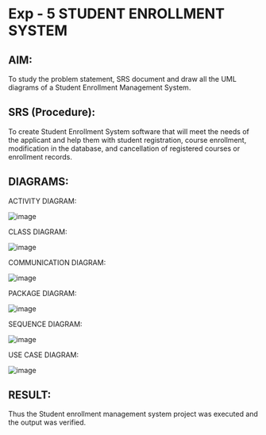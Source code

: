 # Exp - 5 STUDENT ENROLLMENT SYSTEM
## AIM:
To study the problem statement, SRS document and draw all the UML diagrams of a Student Enrollment Management System.

## SRS (Procedure):
To create Student Enrollment System software that will meet the needs of the applicant and help them with student registration, course enrollment, modification in the database, and cancellation of registered courses or enrollment records.

## DIAGRAMS:
ACTIVITY DIAGRAM:


![image](https://github.com/user-attachments/assets/0d1248e7-282f-4ea1-a8fe-42532fcfdacb)

CLASS DIAGRAM:


![image](https://github.com/user-attachments/assets/53cb2feb-51ae-426c-bb2e-38ba495e0bf6)

COMMUNICATION DIAGRAM:


![image](https://github.com/user-attachments/assets/fc2dabc7-ec71-4ec3-9e78-e8b0543b4cfe)

PACKAGE DIAGRAM:


![image](https://github.com/user-attachments/assets/bd2ffdc9-99b6-4df2-bd67-d5b864deb9e6)


SEQUENCE DIAGRAM:

![image](https://github.com/user-attachments/assets/92652a08-3ef8-4029-914f-b2b29c4848bd)


USE CASE DIAGRAM:

![image](https://github.com/user-attachments/assets/b55afaab-2c01-4546-8d43-4904f98c2eb9)

## RESULT:
Thus the Student enrollment management system project was executed and the output was verified.
